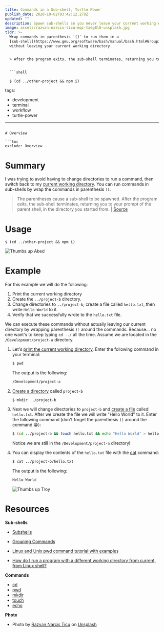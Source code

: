 ```yaml
---
title: Commands in a Sub-shell, Turtle Power
publish_date: 2020-10-02T03:42:12.278Z
updated: ""
description: Spawn sub-shells so you never leave your current working directory.
image: assets/razvan-narcis-ticu-mqz-tzeg8l8-unsplash.jpg
tldr: >-
  Wrap commands in parenthesis `()` to run them in a
  [sub-shell](https://www.gnu.org/software/bash/manual/bash.html#Grouping-Commands)
  without leaving your current working directory. 


  > After the program exits, the sub-shell terminates, returning you to your prompt of the parent shell, in the directory you started from. | [Source](https://stackoverflow.com/questions/786376/how-do-i-run-a-program-with-a-different-working-directory-from-current-from-lin/786419#786419)


  ```shell

  $ (cd ../other-project && npm i)

  ```
tags:
  - development
  - terminal
  - workflow
  - turtle-power
---
```

# Overview

```toc
exclude: Overview
```

# Summary

I was trying to avoid having to change directories to run a command, then switch back to my [current working directory](https://shapeshed.com/unix-pwd/). You can run commands in sub-shells by wrap the commands in parenthesis `()`.

> The parentheses cause a sub-shell to be spawned. After the program exits, the sub-shell terminates, returning you to your prompt of the parent shell, in the directory you started from. | [Source](https://stackoverflow.com/a/786419/14342613)

# Usage

```shell
$ (cd ../other-project && npm i)
```

![Thumbs up Abed](https://media.giphy.com/media/NnSfgd2KxuP3q/giphy.gif "Thumbs up Abed")

# Example

For this example we will do the following:

1. Print the current working directory
2. Create the `../project-b` directory.
3. Change directories to `../project-b`, create a file called `hello.txt`, then write `Hello World` to it.
4. Verify that we successfully wrote to the `hello.txt` file.

We can execute these commands without actually leaving our current directory by wrapping parenthesis `()` around the commands. Because... no one want's to keep typing `cd ../` all the time. Assume we are located in the `/Development/project-a` directory.

1. Let's [print the current working directory](https://linuxize.com/post/current-working-directory/#pwd-command). Enter the following command in your terminal:

   ```bash
   $ pwd
   ```

   The output is the following:

   ```bash
   /Development/project-a
   ```

2. [Create a directory](https://linuxize.com/post/how-to-create-directories-in-linux-with-the-mkdir-command/) called `project-b`

   ```shell
   $ mkdir ../project-b
   ```

3. Next we will change directories to `project-b` and [create a file](https://linuxize.com/post/linux-touch-command/) called `hello.txt`. After we create the file we will write "Hello World" to it. Enter the following command (don't forget the parenthesis `()` around the command 😁):

   ```bash
   $ (cd ../project-b && touch hello.txt && echo "Hello World" > hello.txt)
   ```

   Notice we are still in the `/Development/project-a` directory!

4. You can display the contents of the `hello.txt` file with the [cat](https://linuxize.com/post/linux-cat-command/) command:

   ```bash
   $ cat ../project-b/hello.txt
   ```

   The output is the following:

   ```bash
   Hello World
   ```

   ![Thumbs up Troy](https://media.giphy.com/media/YcMs3OGd89Pxu/giphy.gif "Thumbs up Troy")

# Resources

**Sub-shells**

- [Subshells](https://tldp.org/LDP/abs/html/subshells.html#:~:text=A%20subshell%20is%20a%20separate,process%20a%20list%20of%20commands.)

- [Grouping Commands](https://www.gnu.org/software/bash/manual/bash.html#Grouping-Commands)
- [Linux and Unix pwd command tutorial with examples](https://shapeshed.com/unix-pwd/)

- [How do I run a program with a different working directory from current, from Linux shell?](https://stackoverflow.com/questions/786376/how-do-i-run-a-program-with-a-different-working-directory-from-current-from-lin/786419#786419)

**Commands**

- [cd](https://linuxize.com/post/linux-cd-command/)
- [pwd](https://linuxize.com/post/current-working-directory/#pwd-command)
- [mkdir](https://linuxize.com/post/how-to-create-directories-in-linux-with-the-mkdir-command/)
- [touch](https://linuxize.com/post/linux-touch-command/)
- [echo](https://linuxize.com/post/echo-command-in-linux-with-examples/)

**Photo**

- Photo by [Razvan Narcis Ticu](https://unsplash.com/@ticurazvannarcis?utm_source=unsplash&utm_medium=referral&utm_content=creditCopyText) on [Unsplash](https://unsplash.com/)
